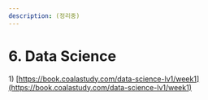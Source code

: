 ```yaml
---
description: (정리중)
---
```


# 6. Data Science

1\) [https://book.coalastudy.com/data-science-lv1/week1](https://book.coalastudy.com/data-science-lv1/week1)  


